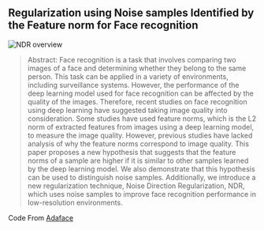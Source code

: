 ## Regularization using Noise samples Identified by the Feature norm for Face recognition

![NDR overview](https://github.com/randfo42/NDR-FACE/blob/main/NDR%20overview.png)


> Abstract: Face recognition is a task that involves comparing two images of a face and determining whether they belong to the same person. This task can be applied in a variety of environments, including surveillance systems. However, the performance of the deep learning model used for face recognition can be affected by the quality of the images. Therefore, recent studies on face recognition using deep learning have suggested taking image quality into consideration. Some studies have used feature norms, which is the L2 norm of extracted features from images using a deep learning model, to measure the image quality. However, previous studies have lacked analysis of why the feature norms correspond to image quality. This paper proposes a new hypothesis that suggests that the feature norms of a sample are higher if it is similar to other samples learned by the deep learning model. We also demonstrate that this hypothesis can be used to distinguish noise samples.  Additionally, we introduce a new regularization technique, Noise Direction Regularization, NDR, which uses noise samples to improve face recognition performance in low-resolution environments.
>




Code From [Adaface](https://github.com/mk-minchul/AdaFace)

